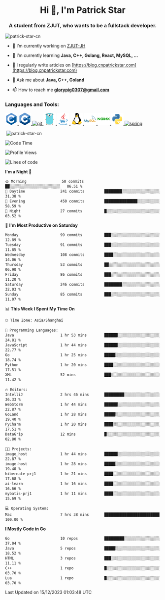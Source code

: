 <h1 align="center">Hi 👋, I'm Patrick Star</h1>
<h3 align="center">A student from ZJUT, who wants to be a fullstack developer.</h3>

<p align="left"> <img src="https://komarev.com/ghpvc/?username=patrick-star-cn&label=Profile%20views&color=0e75b6&style=flat" alt="patrick-star-cn" /> </p>

- 🔭 I’m currently working on [ZJUT-JH](https://github.com/zjutjh)

- 🌱 I’m currently learning **Java, C++, Golang, React, MySQL, ...**

- 📝 I regularly write articles on [https://blog.cnpatrickstar.com](https://blog.cnpatrickstar.com)

- 💬 Ask me about **Java, C++, Goland**

- 📫 How to reach me **glorypig0307@gmail.com**


<h3 align="left">Languages and Tools:</h3>
<p align="left"> 
  <a href="https://www.cprogramming.com/" target="_blank" rel="noreferrer"> 
    <img src="https://raw.githubusercontent.com/devicons/devicon/master/icons/c/c-original.svg" alt="c" width="40" height="40"/> 
  </a> 
  <a href="https://www.w3schools.com/cpp/" target="_blank" rel="noreferrer"> 
    <img src="https://raw.githubusercontent.com/devicons/devicon/master/icons/cplusplus/cplusplus-original.svg" alt="cplusplus" width="40" height="40"/> 
  </a> 
  <a href="https://git-scm.com/" target="_blank" rel="noreferrer"> 
    <img src="https://www.vectorlogo.zone/logos/git-scm/git-scm-icon.svg" alt="git" width="40" height="40"/> 
  </a> 
  <a href="https://golang.org" target="_blank" rel="noreferrer"> 
    <img src="https://raw.githubusercontent.com/devicons/devicon/master/icons/go/go-original.svg" alt="go" width="40" height="40"/> 
  </a> 
  <a href="https://www.java.com" target="_blank" rel="noreferrer"> 
    <img src="https://raw.githubusercontent.com/devicons/devicon/master/icons/java/java-original.svg" alt="java" width="40" height="40"/> 
  </a> 
  <a href="https://www.linux.org/" target="_blank" rel="noreferrer"> 
    <img src="https://raw.githubusercontent.com/devicons/devicon/master/icons/linux/linux-original.svg" alt="linux" width="40" height="40"/> 
  </a> 
  <a href="https://www.mysql.com/" target="_blank" rel="noreferrer"> 
    <img src="https://raw.githubusercontent.com/devicons/devicon/master/icons/mysql/mysql-original-wordmark.svg" alt="mysql" width="40" height="40"/> 
  </a> 
  <a href="https://www.nginx.com" target="_blank" rel="noreferrer"> 
    <img src="https://raw.githubusercontent.com/devicons/devicon/master/icons/nginx/nginx-original.svg" alt="nginx" width="40" height="40"/> 
  </a> 
  <a href="https://www.python.org" target="_blank" rel="noreferrer"> 
    <img src="https://raw.githubusercontent.com/devicons/devicon/master/icons/python/python-original.svg" alt="python" width="40" height="40"/> 
  </a> 
  <a href="https://spring.io/" target="_blank" rel="noreferrer"> 
    <img src="https://www.vectorlogo.zone/logos/springio/springio-icon.svg" alt="spring" width="40" height="40"/> 
  </a>
</p>

<p>&nbsp;<img align="center" src="https://github-readme-stats.vercel.app/api?username=patrick-star-cn&show_icons=true&locale=en" alt="patrick-star-cn" /></p>

<!--START_SECTION:waka-->
![Code Time](http://img.shields.io/badge/Code%20Time-472%20hrs%2052%20mins-blue)

![Profile Views](http://img.shields.io/badge/Profile%20Views-1-blue)

![Lines of code](https://img.shields.io/badge/From%20Hello%20World%20I%27ve%20Written-5.2%20million%20lines%20of%20code-blue)

**I'm a Night 🦉** 

```text
🌞 Morning                50 commits          ██░░░░░░░░░░░░░░░░░░░░░░░   06.51 % 
🌆 Daytime                241 commits         ████████░░░░░░░░░░░░░░░░░   31.38 % 
🌃 Evening                450 commits         ███████████████░░░░░░░░░░   58.59 % 
🌙 Night                  27 commits          █░░░░░░░░░░░░░░░░░░░░░░░░   03.52 % 
```
📅 **I'm Most Productive on Saturday** 

```text
Monday                   99 commits          ███░░░░░░░░░░░░░░░░░░░░░░   12.89 % 
Tuesday                  91 commits          ███░░░░░░░░░░░░░░░░░░░░░░   11.85 % 
Wednesday                108 commits         ████░░░░░░░░░░░░░░░░░░░░░   14.06 % 
Thursday                 53 commits          ██░░░░░░░░░░░░░░░░░░░░░░░   06.90 % 
Friday                   86 commits          ███░░░░░░░░░░░░░░░░░░░░░░   11.20 % 
Saturday                 246 commits         ████████░░░░░░░░░░░░░░░░░   32.03 % 
Sunday                   85 commits          ███░░░░░░░░░░░░░░░░░░░░░░   11.07 % 
```


📊 **This Week I Spent My Time On** 

```text
🕑︎ Time Zone: Asia/Shanghai

💬 Programming Languages: 
Java                     1 hr 53 mins        ██████░░░░░░░░░░░░░░░░░░░   24.81 % 
JavaScript               1 hr 44 mins        ██████░░░░░░░░░░░░░░░░░░░   22.77 % 
Go                       1 hr 25 mins        █████░░░░░░░░░░░░░░░░░░░░   18.74 % 
Python                   1 hr 20 mins        ████░░░░░░░░░░░░░░░░░░░░░   17.51 % 
XML                      52 mins             ███░░░░░░░░░░░░░░░░░░░░░░   11.42 % 

🔥 Editors: 
IntelliJ                 2 hrs 46 mins       █████████░░░░░░░░░░░░░░░░   36.33 % 
WebStorm                 1 hr 44 mins        ██████░░░░░░░░░░░░░░░░░░░   22.87 % 
GoLand                   1 hr 28 mins        █████░░░░░░░░░░░░░░░░░░░░   19.40 % 
PyCharm                  1 hr 20 mins        ████░░░░░░░░░░░░░░░░░░░░░   17.51 % 
DataGrip                 12 mins             █░░░░░░░░░░░░░░░░░░░░░░░░   02.80 % 

🐱‍💻 Projects: 
image_host               1 hr 44 mins        ██████░░░░░░░░░░░░░░░░░░░   22.87 % 
image-host               1 hr 28 mins        █████░░░░░░░░░░░░░░░░░░░░   19.40 % 
hibernate-prj1           1 hr 21 mins        ████░░░░░░░░░░░░░░░░░░░░░   17.68 % 
ai-learn                 1 hr 16 mins        ████░░░░░░░░░░░░░░░░░░░░░   16.66 % 
mybatis-prj1             1 hr 11 mins        ████░░░░░░░░░░░░░░░░░░░░░   15.69 % 

💻 Operating System: 
Mac                      7 hrs 38 mins       █████████████████████████   100.00 % 
```

**I Mostly Code in Go** 

```text
Go                       10 repos            █████████░░░░░░░░░░░░░░░░   37.04 % 
Java                     5 repos             █████░░░░░░░░░░░░░░░░░░░░   18.52 % 
HTML                     3 repos             ███░░░░░░░░░░░░░░░░░░░░░░   11.11 % 
C++                      1 repo              █░░░░░░░░░░░░░░░░░░░░░░░░   03.70 % 
Lua                      1 repo              █░░░░░░░░░░░░░░░░░░░░░░░░   03.70 % 
```




 Last Updated on 15/12/2023 01:03:48 UTC
<!--END_SECTION:waka-->